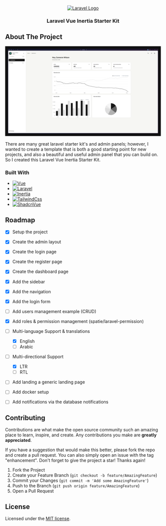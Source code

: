 <!-- PROJECT LOGO -->
<br />
<div align="center">
  <a href="https://github.com/othneildrew/Best-README-Template">
    <img src="https://raw.githubusercontent.com/laravel/art/master/logo-lockup/5%20SVG/2%20CMYK/1%20Full%20Color/laravel-logolockup-cmyk-red.svg" width="400" alt="Laravel Logo">
  </a>

<h3 align="center">Laravel Vue Inertia Starter Kit</h3>
</div>


<!-- ABOUT THE PROJECT -->
## About The Project

<img  src="https://raw.githubusercontent.com/oOMrCookieOo/Laravel-Vue-Inertia-StarterKit/main/public/screenshot.png" alt="screenshot">

There are many great laravel starter kit's and admin panels; however,  I wanted to create a template that is both a good
starting point for new projects, and also a beautiful and useful admin panel that you can build on. So I created this
Laravel Vue Inertia Starter Kit.

### Built With

* [![Vue][Vue.js]][Vue-url]
* [![Laravel][Laravel.com]][Laravel-url]
* [![Inertia][Inertia.com]][Inertia-url]
* [![TailwindCss][Tailwind.com]][Tailwind-url]
* [![ShadcnVue][ShadcnVue.com]][ShadcnVue-url]


<!-- ROADMAP -->
## Roadmap

- [x] Setup the project
- [x] Create the admin layout
- [x] Create the login page
- [x] Create the register page
- [x] Create the dashboard page
- [x] Add the sidebar
- [x] Add the navigation
- [x] Add the login form
- [ ] Add users management example (CRUD)
- [x] Add roles & permission management (spatie/laravel-permission)
- [ ] Multi-language Support & translations
    - [x] English
    - [ ] Arabic
- [ ] Multi-directional Support
    - [x] LTR
    - [ ] RTL
- [ ] Add landing a generic landing page
- [ ] Add docker setup
- [ ] Add notifications via the database notifications




<!-- CONTRIBUTING -->
## Contributing

Contributions are what make the open source community such an amazing place to learn, inspire, and create. Any contributions you make are **greatly appreciated**.

If you have a suggestion that would make this better, please fork the repo and create a pull request. You can also simply open an issue with the tag "enhancement".
Don't forget to give the project a star! Thanks again!

1. Fork the Project
2. Create your Feature Branch (`git checkout -b feature/AmazingFeature`)
3. Commit your Changes (`git commit -m 'Add some AmazingFeature'`)
4. Push to the Branch (`git push origin feature/AmazingFeature`)
5. Open a Pull Request
<!-- LICENSE -->

## License

Licensed under the [MIT license](https://github.com/shadcn/ui/blob/main/LICENSE.md).


[Vue.js]: https://img.shields.io/badge/Vue.js-35495E?style=for-the-badge&logo=vuedotjs&logoColor=4FC08D
[Vue-url]: https://vuejs.org/
[Laravel.com]: https://img.shields.io/badge/Laravel-FF2D20?style=for-the-badge&logo=laravel&logoColor=white
[Laravel-url]: https://laravel.com
[Inertia.com]: https://img.shields.io/badge/Inertia-8f59ea?style=for-the-badge&logo=inertia&logoColor=white
[Inertia-url]: https://inertiajs.com/
[Tailwind.com]: https://img.shields.io/badge/Tailwind_Css-38bdf8?style=for-the-badge&logo=tailwindcss&logoColor=white
[Tailwind-url]: https://tailwindcss.com/
[ShadcnVue.com]: https://img.shields.io/badge/Shadcn_Vue-41b883?style=for-the-badge&logo=shadcn-vue&logoColor=white
[ShadcnVue-url]: https://www.shadcn-vue.com/
